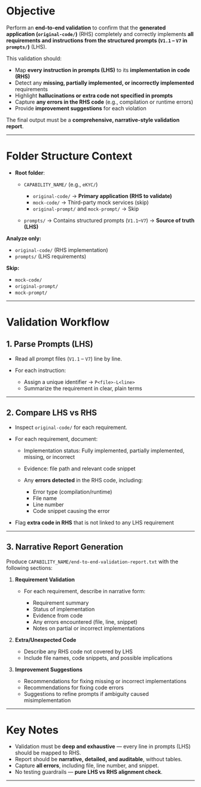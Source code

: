 # **Objective**

Perform an **end-to-end validation** to confirm that the **generated application (`original-code/`)** (RHS) completely and correctly implements **all requirements and instructions from the structured prompts (`V1.1` – `V7` in `prompts/`)** (LHS).

This validation should:

* Map **every instruction in prompts (LHS)** to its **implementation in code (RHS)**
* Detect any **missing, partially implemented, or incorrectly implemented** requirements
* Highlight **hallucinations or extra code not specified in prompts**
* Capture **any errors in the RHS code** (e.g., compilation or runtime errors)
* Provide **improvement suggestions** for each violation

The final output must be a **comprehensive, narrative-style validation report**.

---

# **Folder Structure Context**

* **Root folder**:

  * `CAPABILITY_NAME/` (e.g., `eKYC/`)

    * `original-code/` → **Primary application (RHS to validate)**
    * `mock-code/` → Third-party mock services (skip)
    * `original-prompt/` and `mock-prompt/` → Skip
  * `prompts/` → Contains structured prompts (`V1.1`–`V7`) → **Source of truth (LHS)**

**Analyze only:**

* `original-code/` (RHS implementation)
* `prompts/` (LHS requirements)

**Skip:**

* `mock-code/`
* `original-prompt/`
* `mock-prompt/`

---

# **Validation Workflow**

## **1. Parse Prompts (LHS)**

* Read all prompt files (`V1.1` – `V7`) line by line.
* For each instruction:

  * Assign a unique identifier → `P<file>-L<line>`
  * Summarize the requirement in clear, plain terms

---

## **2. Compare LHS vs RHS**

* Inspect `original-code/` for each requirement.

* For each requirement, document:

  * Implementation status: Fully implemented, partially implemented, missing, or incorrect
  * Evidence: file path and relevant code snippet
  * Any **errors detected** in the RHS code, including:

    * Error type (compilation/runtime)
    * File name
    * Line number
    * Code snippet causing the error

* Flag **extra code in RHS** that is not linked to any LHS requirement

---

## **3. Narrative Report Generation**

Produce `CAPABILITY_NAME/end-to-end-validation-report.txt` with the following sections:

1. **Requirement Validation**

   * For each requirement, describe in narrative form:

     * Requirement summary
     * Status of implementation
     * Evidence from code
     * Any errors encountered (file, line, snippet)
     * Notes on partial or incorrect implementations

2. **Extra/Unexpected Code**

   * Describe any RHS code not covered by LHS
   * Include file names, code snippets, and possible implications

3. **Improvement Suggestions**

   * Recommendations for fixing missing or incorrect implementations
   * Recommendations for fixing code errors
   * Suggestions to refine prompts if ambiguity caused misimplementation

---

# **Key Notes**

* Validation must be **deep and exhaustive** — every line in prompts (LHS) should be mapped to RHS.
* Report should be **narrative, detailed, and auditable**, without tables.
* Capture **all errors**, including file, line number, and snippet.
* No testing guardrails — **pure LHS vs RHS alignment check**.

---
